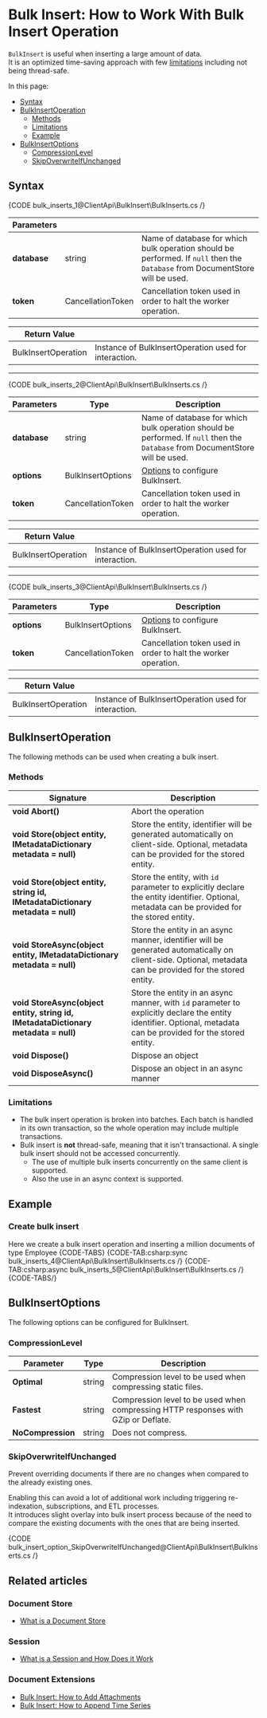 # Bulk Insert: How to Work With Bulk Insert Operation

`BulkInsert` is useful when inserting a large amount of data.  
It is an optimized time-saving approach with few [limitations](../../client-api/bulk-insert/how-to-work-with-bulk-insert-operation#limitations)
including not being thread-safe.

In this page:

* [Syntax](../../client-api/bulk-insert/how-to-work-with-bulk-insert-operation#syntax)
* [BulkInsertOperation](../../client-api/bulk-insert/how-to-work-with-bulk-insert-operation#bulkinsertoperation) 
  * [Methods](../../client-api/bulk-insert/how-to-work-with-bulk-insert-operation#methods)
  * [Limitations](../../client-api/bulk-insert/how-to-work-with-bulk-insert-operation#limitations)
  * [Example](../../client-api/bulk-insert/how-to-work-with-bulk-insert-operation#example)
* [BulkInsertOptions](../../client-api/bulk-insert/how-to-work-with-bulk-insert-operation#bulkinsertoptions)
  * [CompressionLevel](../../client-api/bulk-insert/how-to-work-with-bulk-insert-operation#compressionlevel)
  * [SkipOverwriteIfUnchanged](../../client-api/bulk-insert/how-to-work-with-bulk-insert-operation#skipoverwriteifunchanged)

## Syntax

{CODE bulk_inserts_1@ClientApi\BulkInsert\BulkInserts.cs /}

| Parameters | | |
| ------------- | ------------- | ----- |
| **database** | string | Name of database for which bulk operation should be performed. If `null` then the `Database` from DocumentStore will be used. |
| **token** | CancellationToken | Cancellation token used in order to halt the worker operation. |

| Return Value | |
| ------------- | ----- |
| BulkInsertOperation| Instance of BulkInsertOperation used for interaction. |

---

{CODE bulk_inserts_2@ClientApi\BulkInsert\BulkInserts.cs /}

| Parameters | Type | Description |
| ------------- | ------------- | ----- |
| **database** | string | Name of database for which bulk operation should be performed. If `null` then the `Database` from DocumentStore will be used. |
| **options** | BulkInsertOptions | [Options](../../client-api/bulk-insert/how-to-work-with-bulk-insert-operation#bulkinsertoptions) to configure BulkInsert. |
| **token** | CancellationToken | Cancellation token used in order to halt the worker operation. |

| Return Value | |
| ------------- | ----- |
| BulkInsertOperation| Instance of BulkInsertOperation used for interaction. |

---

{CODE bulk_inserts_3@ClientApi\BulkInsert\BulkInserts.cs /}

| Parameters | Type | Description |
| ------------- | ------------- | ----- |
| **options** | BulkInsertOptions | [Options](../../client-api/bulk-insert/how-to-work-with-bulk-insert-operation#bulkinsertoptions) to configure BulkInsert. |
| **token** | CancellationToken | Cancellation token used in order to halt the worker operation. |

| Return Value | |
| ------------- | ----- |
| BulkInsertOperation| Instance of BulkInsertOperation used for interaction. |

## BulkInsertOperation

The following methods can be used when creating a bulk insert.

### Methods

| Signature | Description |
| ----------| ----- |
| **void Abort()** | Abort the operation |
| **void Store(object entity, IMetadataDictionary metadata = null)** | Store the entity, identifier will be generated automatically on client-side. Optional, metadata can be provided for the stored entity. |
| **void Store(object entity, string id, IMetadataDictionary metadata = null)** | Store the entity, with `id` parameter to explicitly declare the entity identifier. Optional, metadata can be provided for the stored entity.|
| **void StoreAsync(object entity, IMetadataDictionary metadata = null)** | Store the entity in an async manner, identifier will be generated automatically on client-side. Optional, metadata can be provided for the stored entity. |
| **void StoreAsync(object entity, string id, IMetadataDictionary metadata = null)** | Store the entity in an async manner, with `id` parameter to explicitly declare the entity identifier. Optional, metadata can be provided for the stored entity.|
| **void Dispose()** | Dispose an object |
| **void DisposeAsync()** | Dispose an object in an async manner |

### Limitations

* The bulk insert operation is broken into batches. Each batch is handled in its own transaction, 
  so the whole operation may include multiple transactions.
* Bulk insert is **not** thread-safe, meaning that it isn't transactional. A single bulk insert should not be accessed concurrently.  
  * The use of multiple bulk inserts concurrently on the same client is supported.  
  * Also the use in an async context is supported.

## Example

### Create bulk insert

Here we create a bulk insert operation and inserting a million documents of type Employee
{CODE-TABS}
{CODE-TAB:csharp:sync bulk_inserts_4@ClientApi\BulkInsert\BulkInserts.cs /}
{CODE-TAB:csharp:async bulk_inserts_5@ClientApi\BulkInsert\BulkInserts.cs /}
{CODE-TABS/}

## BulkInsertOptions

The following options can be configured for BulkInsert.

### CompressionLevel

| Parameter | Type | Description |
| ------------- | ------------- | ----- |
| **Optimal** | string | Compression level to be used when compressing static files. |
| **Fastest** | string | Compression level to be used when compressing HTTP responses with GZip or Deflate. |
| **NoCompression** | string | Does not compress. |



### SkipOverwriteIfUnchanged

Prevent overriding documents if there are no changes when compared to the already existing ones.  

Enabling this can avoid a lot of additional work including triggering re-indexation, subscriptions, and ETL processes.  
It introduces slight overlay into bulk insert process because of the need to compare the existing documents with the ones that are being inserted. 

{CODE bulk_insert_option_SkipOverwriteIfUnchanged@ClientApi\BulkInsert\BulkInserts.cs /}


## Related articles

### Document Store

- [What is a Document Store](../../client-api/what-is-a-document-store)

### Session

- [What is a Session and How Does it Work](../../client-api/session/what-is-a-session-and-how-does-it-work)

### Document Extensions

- [Bulk Insert: How to Add Attachments](../../document-extensions/attachments/bulk-insert)
- [Bulk Insert: How to Append Time Series](../../document-extensions/timeseries/client-api/bulk-insert/append-in-bulk)

